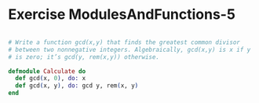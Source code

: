 Exercise ModulesAndFunctions-5
==============================

```elixir

# Write a function gcd(x,y) that finds the greatest common divisor
# between two nonnegative integers. Algebraically, gcd(x,y) is x if y
# is zero; it’s gcd(y, rem(x,y)) otherwise.

defmodule Calculate do
  def gcd(x, 0), do: x
  def gcd(x, y), do: gcd y, rem(x, y)
end

```
